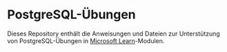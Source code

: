 # PostgreSQL-Übungen

Dieses Repository enthält die Anweisungen und Dateien zur Unterstützung von PostgreSQL-Übungen in [Microsoft Learn](https://learn.microsoft.com)-Modulen.
